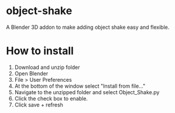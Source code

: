 # object-shake
A Blender 3D addon to make adding object shake easy and flexible.

# How to install
1. Download and unzip folder
2. Open Blender
3. File > User Preferences
4. At the bottom of the window select "Install from file..."
5. Navigate to the unzipped folder and select Object_Shake.py
6. Click the check box to enable.
7. Click save + refresh
